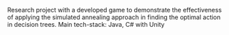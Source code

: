 Research project with a developed game to demonstrate the effectiveness of applying the simulated annealing approach in finding the optimal action in decision trees.
Main tech-stack: Java, C# with Unity
